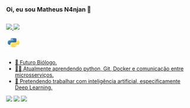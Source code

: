 ### Oi, eu sou Matheus N4njan 👋
##
<div align="left">
  <a href="https://github.com/n4njan">
  <img height="160em" src="https://github-readme-stats.vercel.app/api?username=n4njan&show_icons=true&theme=midnight-purple&include_all_commits=true&count_private=true"/>
  <img height="110em" src="https://github-readme-stats.vercel.app/api/top-langs/?username=n4njan&layout=compact&langs_count=7&theme=midnight-purple"/>
</div>
<div style="display: inline_block"><br>
   <img align="center" alt="Rafa-Python" height="30" width="40" src="https://raw.githubusercontent.com/devicons/devicon/master/icons/python/python-original.svg">
 
  ##
 - 🌱 Futuro Biólogo.
- 👨‍💻 Atualmente aprendendo python, Git, Docker e comunicação entre microsserviços.
- 🤖 Pretendendo trabalhar com inteligência artificial, especificamente Deep Learning.
<div> 
 <a href="https://instagram.com/teteubomfim" target="_blank"><img src="https://img.shields.io/badge/-Instagram-%23E4405F?style=for-the-badge&logo=instagram&logoColor=white" target="_blank"></a>
 <a href = "mailto:N4njan.dev@gmail.com"><img src="https://img.shields.io/badge/-Gmail-%23333?style=for-the-badge&logo=gmail&logoColor=white" target="_blank"></a>
 <a href="https://www.linkedin.com/in/matheus-fontela-bomfim-42a4a6238/" target="_blank"><img src="https://img.shields.io/badge/-LinkedIn-%230077B5?style=for-the-badge&logo=linkedin&logoColor=white" target="_blank"></a> 
 
  
  


  
